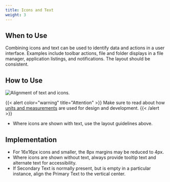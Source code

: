 ```yaml
---
title: Icons and Text
weight: 3
---
```


When to Use
-----------

Combining icons and text can be used to identify data and actions in a
user interface. Examples include toolbar actions, file and folder
displays in a file manager, application listings, and notifications. The
layout should be consistent.

How to Use
----------

![Alignment of text and icons.](/hig/HIGPatternIconsAndText.png)

{{< alert color="warning" title="Attention" >}}
Make sure to read about how [units and measurements](/hig/layout/units)
are used for design and development.
{{< /alert >}}

-   Where icons are shown with text, use the layout guidelines above.

Implementation
--------------

-   For 16x16px icons and smaller, the 8px margins may be reduced to
    4px.
-   Where icons are shown without text, always provide tooltip text and
    alternate text for accessibility.
-   If Secondary Text is normally present, but is empty in a particular
    instance, align the Primary Text to the vertical center.
